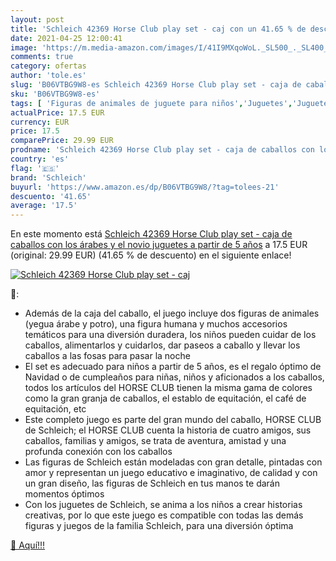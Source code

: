 ```yaml
---
layout: post
title: 'Schleich 42369 Horse Club play set - caj con un 41.65 % de descuento'
date: 2021-04-25 12:00:41
image: 'https://m.media-amazon.com/images/I/41I9MXqoWoL._SL500_._SL400_.jpg'
comments: true
category: ofertas
author: 'tole.es'
slug: 'B06VTBG9W8-es Schleich 42369 Horse Club play set - caja de caballos con...'
sku: 'B06VTBG9W8-es'
tags: [ 'Figuras de animales de juguete para niños','Juguetes','Juguetes y juegos','Muñecos y figuras','juguetes','schleich', ]
actualPrice: 17.5 EUR
currency: EUR
price: 17.5
comparePrice: 29.99 EUR
prodname: 'Schleich 42369 Horse Club play set - caja de caballos con los árabes y el novio  juguetes a partir de 5 años'
country: 'es'
flag: '🇪🇸'
brand: 'Schleich'
buyurl: 'https://www.amazon.es/dp/B06VTBG9W8/?tag=tolees-21'
descuento: '41.65'
average: '17.5'
---
```


En este momento está [Schleich 42369 Horse Club play set - caja de caballos con los árabes y el novio  juguetes a partir de 5 años](https://www.amazon.es/dp/B06VTBG9W8/?tag=tolees-21) a 17.5 EUR (original: 29.99 EUR) (41.65 %  de descuento) en el siguiente enlace!

[![Schleich 42369 Horse Club play set - caj](https://m.media-amazon.com/images/I/41I9MXqoWoL._SL500_._SL400_.jpg)](https://www.amazon.es/dp/B06VTBG9W8/?tag=tolees-21)

🔎:

- Además de la caja del caballo, el juego incluye dos figuras de animales (yegua árabe y potro), una figura humana y muchos accesorios temáticos para una diversión duradera, los niños pueden cuidar de los caballos, alimentarlos y cuidarlos, dar paseos a caballo y llevar los caballos a las fosas para pasar la noche
- El set es adecuado para niños a partir de 5 años, es el regalo óptimo de Navidad o de cumpleaños para niñas, niños y aficionados a los caballos, todos los artículos del HORSE CLUB tienen la misma gama de colores como la gran granja de caballos, el establo de equitación, el café de equitación, etc
- Este completo juego es parte del gran mundo del caballo, HORSE CLUB de Schleich; el HORSE CLUB cuenta la historia de cuatro amigos, sus caballos, familias y amigos, se trata de aventura, amistad y una profunda conexión con los caballos
- Las figuras de Schleich están modeladas con gran detalle, pintadas con amor y representan un juego educativo e imaginativo, de calidad y con un gran diseño, las figuras de Schleich en tus manos te darán momentos óptimos
- Con los juguetes de Schleich, se anima a los niños a crear historias creativas, por lo que este juego es compatible con todas las demás figuras y juegos de la familia Schleich, para una diversión óptima

[🛒 Aquí!!!](https://www.amazon.es/dp/B06VTBG9W8/?tag=tolees-21)
